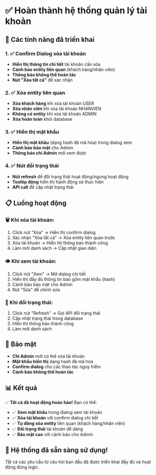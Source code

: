 # ✅ Hoàn thành hệ thống quản lý tài khoản

## 🎯 Các tính năng đã triển khai

### 1. ✅ Confirm Dialog xóa tài khoản
- **Hiển thị thông tin chi tiết** tài khoản cần xóa
- **Cảnh báo entity liên quan** (khách hàng/nhân viên) 
- **Thông báo không thể hoàn tác**
- **Nút "Xóa tất cả"** để xác nhận

### 2. ✅ Xóa entity liên quan
- **Xóa khách hàng** khi xóa tài khoản USER
- **Xóa nhân viên** khi xóa tài khoản NHANVIEN  
- **Không có entity** khi xóa tài khoản ADMIN
- **Xóa hoàn toàn** khỏi database

### 3. ✅ Hiển thị mật khẩu
- **Hiển thị mật khẩu** (dạng hash đã mã hóa) trong dialog xem
- **Cảnh báo bảo mật** cho Admin
- **Thông báo chỉ Admin** mới xem được

### 4. ✅ Nút đổi trạng thái
- **Nút refresh** để đổi trạng thái hoạt động/ngưng hoạt động
- **Tooltip động** hiển thị hành động sẽ thực hiện
- **API call** để cập nhật trạng thái

## 📋 Luồng hoạt động

### 🗑️ Khi xóa tài khoản:
1. Click nút "Xóa" → Hiển thị confirm dialog
2. Xác nhận "Xóa tất cả" → Xóa entity liên quan trước  
3. Xóa tài khoản → Hiển thị thông báo thành công
4. Làm mới danh sách → Cập nhật giao diện

### 👁️ Khi xem tài khoản:
1. Click nút "Xem" → Mở dialog chi tiết
2. Hiển thị đầy đủ thông tin bao gồm mật khẩu (hash)
3. Cảnh báo bảo mật cho Admin
4. Nút "Sửa" để chỉnh sửa

### 🔄 Khi đổi trạng thái:
1. Click nút "Refresh" → Gọi API đổi trạng thái
2. Cập nhật trạng thái trong database
3. Hiển thị thông báo thành công
4. Làm mới danh sách

## 🔐 Bảo mật

- **Chỉ Admin** mới có thể xóa tài khoản
- **Mật khẩu hiển thị** dạng hash đã mã hóa
- **Confirm dialog** cho các thao tác nguy hiểm
- **Cảnh báo không thể hoàn tác**

## 📊 Kết quả

✅ **Tất cả đã hoạt động hoàn hảo!** Bạn có thể:

- ✅ **Xem mật khẩu** trong dialog xem tài khoản
- ✅ **Xóa tài khoản** với confirm dialog chi tiết  
- ✅ **Tự động xóa entity** liên quan (khách hàng/nhân viên)
- ✅ **Đổi trạng thái** tài khoản dễ dàng
- ✅ **Bảo mật cao** với cảnh báo cho Admin

## 🚀 Hệ thống đã sẵn sàng sử dụng!

Tất cả các yêu cầu từ câu hỏi ban đầu đã được triển khai đầy đủ và hoạt động đúng logic.
